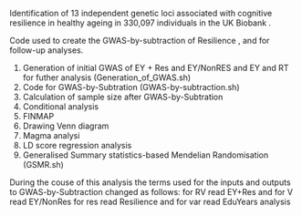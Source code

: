 Identification of 13 independent genetic loci associated with cognitive resilience in healthy ageing in 330,097 individuals in the UK Biobank .

Code used to create the GWAS-by-subtraction of Resilience , and for follow-up analyses.

1. Generation of initial GWAS of EY + Res and EY/NonRES and EY and RT for futher analysis (Generation_of_GWAS.sh)
2. Code for GWAS-by-Subtration (GWAS-by-subtraction.sh)
3. Calculation of sample size after GWAS-by-Subtration
4. Conditional analysis 
5. FINMAP
6. Drawing Venn diagram
7. Magma analysi
8. LD score regression analysis
9. Generalised Summary statistics-based Mendelian Randomisation (GSMR.sh)

During the couse of this analysis the terms used for the inputs and outputs to GWAS-by-Subtraction changed as follows:
for RV read EY+Res and for V read EY/NonRes
for res read Resilience and for var read EduYears analysis
